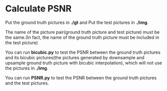 # Calculate PSNR

Put the ground truth pictures in **./gt** and Put the test pictures in **./img**.

The name of the picture pair(ground truth picture and test picture) must be the same.(In fact, the name of the ground truth picture must be included in the test picture)

You can run **bicubic.py** to test the PSNR between the ground truth pictures and its bicubic pictures(the pictures generated by downsample and upsample ground truth picture with bicubic interpolation), which will not use the pictures in **./img**.

You can run **PSNR.py** to test the PSNR between the ground truth pictures and the test pictures.
